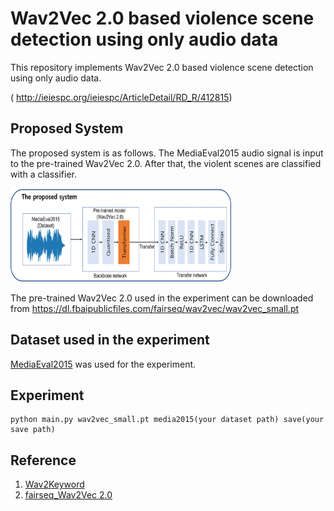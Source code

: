 # Wav2Vec 2.0 based violence scene detection using only audio data

This repository implements Wav2Vec 2.0 based violence scene detection using only audio data.

( http://ieiespc.org/ieiespc/ArticleDetail/RD_R/412815)



## Proposed System

The proposed system is as follows.
The MediaEval2015 audio signal is input to the pre-trained Wav2Vec 2.0. After that, the violent scenes are classified with a classifier.

<img src="/images/model.PNG" width="70%" height="150">

The pre-trained Wav2Vec 2.0 used in the experiment can be downloaded from https://dl.fbaipublicfiles.com/fairseq/wav2vec/wav2vec_small.pt



## Dataset used in the experiment

[MediaEval2015](https://liris-accede.ec-lyon.fr/) was used for the experiment. 



## Experiment

```
python main.py wav2vec_small.pt media2015(your dataset path) save(your save path)
```



## Reference

1. [Wav2Keyword](https://github.com/qute012/Wav2Keyword)
2. [fairseq_Wav2Vec 2.0](https://github.com/pytorch/fairseq/blob/main/examples/wav2vec/README.md)

